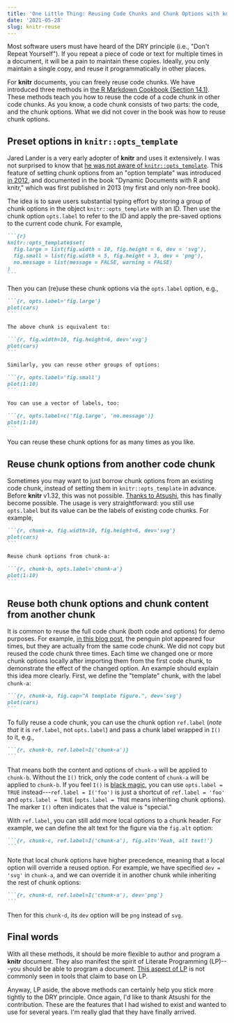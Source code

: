 ```yaml
---
title: 'One Little Thing: Reusing Code Chunks and Chunk Options with knitr '
date: '2021-05-28'
slug: knitr-reuse
---
```


Most software users must have heard of the DRY principle (i.e., "Don't Repeat
Yourself"). If you repeat a piece of code or text for multiple times in a
document, it will be a pain to maintain these copies. Ideally, you only maintain
a single copy, and reuse it programmatically in other places.

For **knitr** documents, you can freely reuse code chunks. We have introduced
three methods in [the R Markdown Cookbook (Section
14.1)](https://bookdown.org/yihui/rmarkdown-cookbook/reuse-chunks.html). These
methods teach you how to reuse the code of a code chunk in other code chunks. As
you know, a code chunk consists of two parts: the code, and the chunk options.
What we did not cover in the book was how to reuse chunk options.

## Preset options in `knitr::opts_template`

Jared Lander is a very early adopter of **knitr** and uses it extensively. I was
not surprised to know that [he was not aware of
`knitr::opts_template`](https://twitter.com/xieyihui/status/1348033593759698944).
This feature of setting chunk options from an "option template" was introduced
[in 2012](https://github.com/yihui/knitr/issues/316), and documented in the book
"Dynamic Documents with R and knitr," which was first published in 2013 (my
first and only non-free book).

The idea is to save users substantial typing effort by storing a group of chunk
options in the object `knitr::opts_template` with an ID. Then use the chunk
option `opts.label` to refer to the ID and apply the pre-saved options to the
current code chunk. For example,

```` md
```{r}
knitr::opts_template$set(
  fig.large = list(fig.width = 10, fig.height = 6, dev = 'svg'),
  fig.small = list(fig.width = 5, fig.height = 3, dev = 'png'),
  no.message = list(message = FALSE, warning = FALSE)
)
```
````

Then you can (re)use these chunk options via the `opts.label` option, e.g.,

```` md
```{r, opts.label='fig.large'}
plot(cars)
```

The above chunk is equivalent to:

```{r, fig.width=10, fig.height=6, dev='svg'}
plot(cars)
```

Similarly, you can reuse other groups of options:

```{r, opts.label='fig.small'}
plot(1:10)
```

You can use a vector of labels, too:

```{r, opts.label=c('fig.large', 'no.message')}
plot(1:10)
```
````

You can reuse these chunk options for as many times as you like.

## Reuse chunk options from another code chunk

Sometimes you may want to just borrow chunk options from an existing code chunk,
instead of setting them in `knitr::opts_template` in advance. Before **knitr**
v1.32, this was not possible. [Thanks to
Atsushi](https://github.com/yihui/knitr/pull/1960), this has finally become
possible. The usage is very straightforward: you still use `opts.label` but its
value can be the labels of existing code chunks. For example,

```` md
```{r, chunk-a, fig.width=10, fig.height=6, dev='svg'}
plot(cars)
```

Reuse chunk options from chunk-a:

```{r, chunk-b, opts.label='chunk-a'}
plot(1:10)
```
````

## Reuse both chunk options and chunk content from another chunk

It is common to reuse the full code chunk (both code and options) for demo
purposes. For example, [in this blog
post](https://blog.rstudio.com/2021/04/20/knitr-fig-alt/), the penguin plot
appeared four times, but they are actually from the same code chunk. We did not
copy but reused the code chunk three times. Each time we changed one or more
chunk options locally after importing them from the first code chunk, to
demonstrate the effect of the changed option. An example should explain this
idea more clearly. First, we define the "template" chunk, with the label
`chunk-a`:

```` md
```{r, chunk-a, fig.cap="A template figure.", dev='svg'}
plot(cars)
```
````

To fully reuse a code chunk, you can use the chunk option `ref.label` (*note
that* it is `ref.label`, not `opts.label`) and pass a chunk label wrapped in
`I()` to it, e.g.,

```` md
```{r, chunk-b, ref.label=I('chunk-a')}
```
````

That means both the content and options of `chunk-a` will be applied to
`chunk-b`. Without the `I()` trick, only the code content of `chunk-a` will be
applied to `chunk-b`. If you feel `I()` is [black
magic](https://twitter.com/espinielli/status/1399796691151339520), you can use
`opts.label = TRUE` instead---`ref.label = I('foo')` is just a shortcut of
`ref.label = 'foo'` and `opts.label = TRUE` (`opts.label = TRUE` means
inheriting chunk options). The marker `I()` often indicates that the value is
"special."

With `ref.label`, you can still add more local options to a chunk header. For
example, we can define the alt text for the figure via the `fig.alt` option:

```` md
```{r, chunk-c, ref.label=I('chunk-a'), fig.alt='Yeah, alt text!'}
```
````

Note that local chunk options have higher precedence, meaning that a local
option will override a reused option. For example, we have specified
`dev = 'svg'` in `chunk-a`, and we can override it in another chunk while
inheriting the rest of chunk options:

```` md
```{r, chunk-d, ref.label=I('chunk-a'), dev='png'}
```
````

Then for this `chunk-d`, its `dev` option will be `png` instead of `svg`.

## Final words

With all these methods, it should be more flexible to author and program a
**knitr** document. They also manifest the spirit of Literate Programming
(LP)---you should be able to program a document. [This aspect of
LP](/en/2018/09/notebook-war/#literate-programming-for-real-for-software-development)
is not commonly seen in tools that claim to base on LP.

Anyway, LP aside, the above methods can certainly help you stick more tightly to
the DRY principle. Once again, I'd like to thank Atsushi for the contribution.
These are the features that I had wished to exist and wanted to use for several
years. I'm really glad that they have finally arrived.
